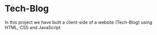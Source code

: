 # Tech-Blog
In this project we have built a client-side of a website (Tech-Blog) using HTML, CSS and JavaScript
